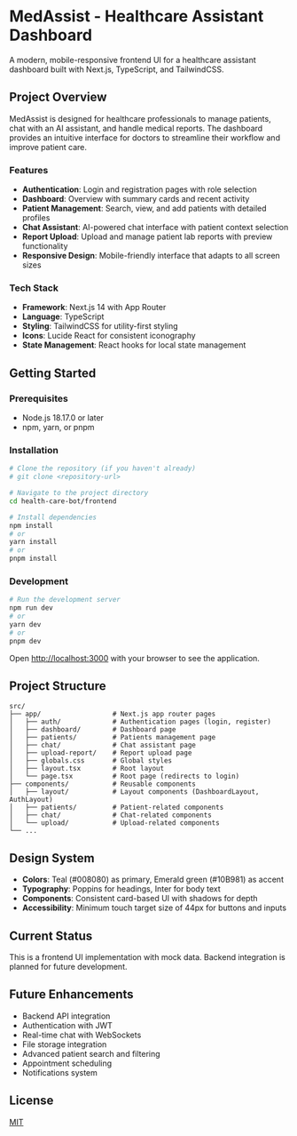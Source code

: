# MedAssist - Healthcare Assistant Dashboard

A modern, mobile-responsive frontend UI for a healthcare assistant dashboard built with Next.js, TypeScript, and TailwindCSS.

## Project Overview

MedAssist is designed for healthcare professionals to manage patients, chat with an AI assistant, and handle medical reports. The dashboard provides an intuitive interface for doctors to streamline their workflow and improve patient care.

### Features

- **Authentication**: Login and registration pages with role selection
- **Dashboard**: Overview with summary cards and recent activity
- **Patient Management**: Search, view, and add patients with detailed profiles
- **Chat Assistant**: AI-powered chat interface with patient context selection
- **Report Upload**: Upload and manage patient lab reports with preview functionality
- **Responsive Design**: Mobile-friendly interface that adapts to all screen sizes

### Tech Stack

- **Framework**: Next.js 14 with App Router
- **Language**: TypeScript
- **Styling**: TailwindCSS for utility-first styling
- **Icons**: Lucide React for consistent iconography
- **State Management**: React hooks for local state management

## Getting Started

### Prerequisites

- Node.js 18.17.0 or later
- npm, yarn, or pnpm

### Installation

```bash
# Clone the repository (if you haven't already)
# git clone <repository-url>

# Navigate to the project directory
cd health-care-bot/frontend

# Install dependencies
npm install
# or
yarn install
# or
pnpm install
```

### Development

```bash
# Run the development server
npm run dev
# or
yarn dev
# or
pnpm dev
```

Open [http://localhost:3000](http://localhost:3000) with your browser to see the application.

## Project Structure

```
src/
├── app/                  # Next.js app router pages
│   ├── auth/             # Authentication pages (login, register)
│   ├── dashboard/        # Dashboard page
│   ├── patients/         # Patients management page
│   ├── chat/             # Chat assistant page
│   ├── upload-report/    # Report upload page
│   ├── globals.css       # Global styles
│   ├── layout.tsx        # Root layout
│   └── page.tsx          # Root page (redirects to login)
├── components/           # Reusable components
│   ├── layout/           # Layout components (DashboardLayout, AuthLayout)
│   ├── patients/         # Patient-related components
│   ├── chat/             # Chat-related components
│   └── upload/           # Upload-related components
└── ...
```

## Design System

- **Colors**: Teal (#008080) as primary, Emerald green (#10B981) as accent
- **Typography**: Poppins for headings, Inter for body text
- **Components**: Consistent card-based UI with shadows for depth
- **Accessibility**: Minimum touch target size of 44px for buttons and inputs

## Current Status

This is a frontend UI implementation with mock data. Backend integration is planned for future development.

## Future Enhancements

- Backend API integration
- Authentication with JWT
- Real-time chat with WebSockets
- File storage integration
- Advanced patient search and filtering
- Appointment scheduling
- Notifications system

## License

[MIT](https://choosealicense.com/licenses/mit/)

